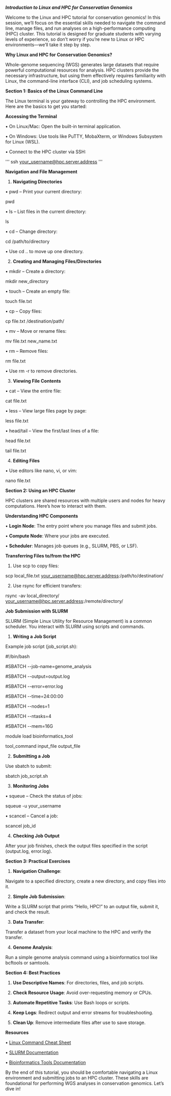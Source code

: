 ***Introduction to Linux and HPC for Conservation Genomics***

Welcome to the Linux and HPC tutorial for conservation genomics! In this session, we’ll focus on the essential skills needed to navigate the command line, manage files, and run analyses on a high-performance computing (HPC) cluster. This tutorial is designed for graduate students with varying levels of experience, so don’t worry if you’re new to Linux or HPC environments—we’ll take it step by step.

**Why Linux and HPC for Conservation Genomics?**

Whole-genome sequencing (WGS) generates large datasets that require powerful computational resources for analysis. HPC clusters provide the necessary infrastructure, but using them effectively requires familiarity with Linux, the command-line interface (CLI), and job scheduling systems.

**Section 1: Basics of the Linux Command Line**

The Linux terminal is your gateway to controlling the HPC environment. Here are the basics to get you started:

**Accessing the Terminal**

•	On Linux/Mac: Open the built-in terminal application.

•	On Windows: Use tools like PuTTY, MobaXterm, or Windows Subsystem for Linux (WSL).

•	Connect to the HPC cluster via SSH:

'''
ssh your_username@hpc.server.address
'''

**Navigation and File Management**

1.	**Navigating Directories**

•	pwd – Print your current directory:

pwd

•	ls – List files in the current directory:

ls

•	cd – Change directory:

cd /path/to/directory

•	Use cd .. to move up one directory.

2.	**Creating and Managing Files/Directories**

•	mkdir – Create a directory:

mkdir new_directory

•	touch – Create an empty file:

touch file.txt

•	cp – Copy files:

cp file.txt /destination/path/

•	mv – Move or rename files:

mv file.txt new_name.txt

•	rm – Remove files:

rm file.txt

•	Use rm -r to remove directories.

3.	**Viewing File Contents**

•	cat – View the entire file:

cat file.txt

•	less – View large files page by page:

less file.txt

•	head/tail – View the first/last lines of a file:

head file.txt

tail file.txt

4.	**Editing Files**

•	Use editors like nano, vi, or vim:

nano file.txt

**Section 2: Using an HPC Cluster**

HPC clusters are shared resources with multiple users and nodes for heavy computations. Here’s how to interact with them.

**Understanding HPC Components**

•	**Login Node**: The entry point where you manage files and submit jobs.

•	**Compute Node**: Where your jobs are executed.

•	**Scheduler**: Manages job queues (e.g., SLURM, PBS, or LSF).

**Transferring Files to/from the HPC**

1.	Use scp to copy files:

scp local_file.txt your_username@hpc.server.address:/path/to/destination/

2.	Use rsync for efficient transfers:

rsync -av local_directory/ your_username@hpc.server.address:/remote/directory/

**Job Submission with SLURM**

SLURM (Simple Linux Utility for Resource Management) is a common scheduler. You interact with SLURM using scripts and commands.

1.	**Writing a Job Script**

Example job script (job_script.sh):

#!/bin/bash

#SBATCH --job-name=genome_analysis

#SBATCH --output=output.log

#SBATCH --error=error.log

#SBATCH --time=24:00:00

#SBATCH --nodes=1

#SBATCH --ntasks=4

#SBATCH --mem=16G

module load bioinformatics_tool

tool_command input_file output_file

2.	**Submitting a Job**

Use sbatch to submit:

sbatch job_script.sh

3.	**Monitoring Jobs**

•	squeue – Check the status of jobs:

squeue -u your_username

•	scancel – Cancel a job:

scancel job_id

4.	**Checking Job Output**

After your job finishes, check the output files specified in the script (output.log, error.log).

**Section 3: Practical Exercises**

1.	**Navigation Challenge**:

Navigate to a specified directory, create a new directory, and copy files into it.

2.	**Simple Job Submission**:

Write a SLURM script that prints “Hello, HPC!” to an output file, submit it, and check the result.

3.	**Data Transfer**:

Transfer a dataset from your local machine to the HPC and verify the transfer.

4.	**Genome Analysis**:

Run a simple genome analysis command using a bioinformatics tool like bcftools or samtools.

**Section 4: Best Practices**

1.	**Use Descriptive Names**: For directories, files, and job scripts.

2.	**Check Resource Usage**: Avoid over-requesting memory or CPUs.

3.	**Automate Repetitive Tasks**: Use Bash loops or scripts.

4.	**Keep Logs**: Redirect output and error streams for troubleshooting.

5.	**Clean Up**: Remove intermediate files after use to save storage.

**Resources**

•	[Linux Command Cheat Sheet](https://www.linuxcommand.org/)

•	[SLURM Documentation](https://slurm.schedmd.com/documentation.html)

•	[Bioinformatics Tools Documentation](https://bioinformatics.org/tools/)

By the end of this tutorial, you should be comfortable navigating a Linux environment and submitting jobs to an HPC cluster. These skills are foundational for performing WGS analyses in conservation genomics. Let’s dive in!
